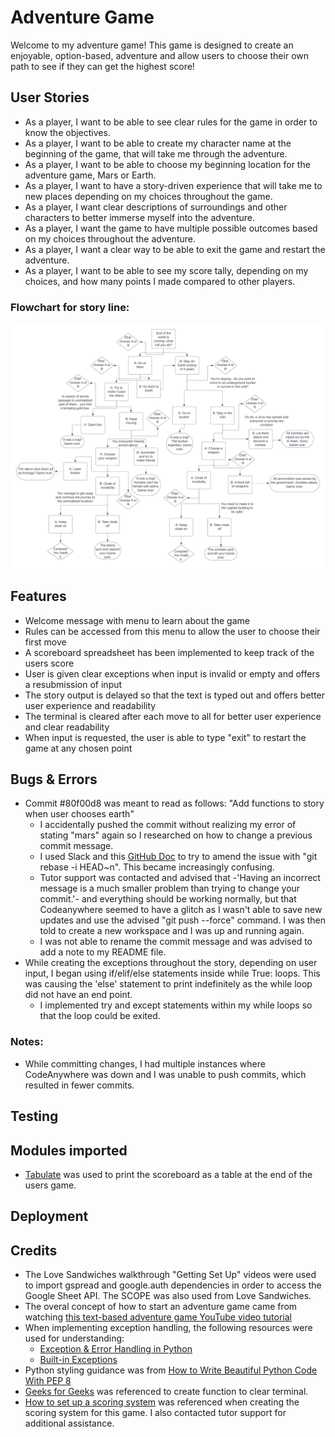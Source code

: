 # Adventure Game

Welcome to my adventure game!
This game is designed to create an enjoyable, option-based, adventure and allow users to choose their own path to see if they can get the highest score!

## User Stories
- As a player, I want to be able to see clear rules for the game in order to know the objectives.
- As a player, I want to be able to create my character name at the beginning of the game, that will take me through the adventure.
- As a player, I want to be able to choose my beginning location for the adventure game, Mars or Earth.
- As a player, I want to have a story-driven experience that will take me to new places depending on my choices throughout the game.
- As a player, I want clear descriptions of surroundings and other characters to better immerse myself into the adventure.
- As a player, I want the game to have multiple possible outcomes based on my choices throughout the adventure.
- As a player, I want a clear way to be able to exit the game and restart the adventure.
- As a player, I want to be able to see my score tally, depending on my choices, and how many points I made compared to other players.

### Flowchart for story line:
![Lucidchart Diagram](.devcontainer/assets/readme-images/game-flowchart.png)

## Features

- Welcome message with menu to learn about the game
- Rules can be accessed from this menu to allow the user to choose their first move
- A scoreboard spreadsheet has been implemented to keep track of the users score
- User is given clear exceptions when input is invalid or empty and offers a resubmission of input
- The story output is delayed so that the text is typed out and offers better user experience and readability
- The terminal is cleared after each move to all for better user experience and clear readability
- When input is requested, the user is able to type "exit" to restart the game at any chosen point

## Bugs & Errors

- Commit #80f00d8 was meant to read as follows: "Add functions to story  when user chooses earth"
    - I accidentally pushed the commit without realizing my error of stating "mars" again so I researched on how to change a previous commit message. 
    - I used Slack and this [GitHub Doc](https://docs.github.com/en/pull-requests/committing-changes-to-your-project/creating-and-editing-commits/changing-a-commit-message) to try to amend the issue with "git rebase -i HEAD~n". This became increasingly confusing.
    - Tutor support was contacted and advised that -'Having an incorrect message is a much smaller problem than trying to change your commit.'- and everything should be working normally, but that Codeanywhere seemed to have a glitch as I wasn't able to save new updates and use the advised "git push --force" command. I was then told to create a new workspace and I was up and running again. 
    - I was not able to rename the commit message and was advised to add a note to my README file.
- While creating the exceptions throughout the story, depending on user input, I began using if/elif/else statements inside while True: loops. This was causing the 'else' statement to print indefinitely as the while loop did not have an end point.
    - I implemented try and except statements within my while loops so that the loop could be exited.

### Notes:
- While committing changes, I had multiple instances where CodeAnywhere was down and I was unable to push commits, which resulted in fewer commits.

## Testing

## Modules imported
- [Tabulate](https://pypi.org/project/tabulate/) was used to print the scoreboard as a table at the end of the users game.

## Deployment

## Credits

- The Love Sandwiches walkthrough "Getting Set Up" videos were used to import gspread and google.auth dependencies in order to access the Google Sheet API. The SCOPE was also used from Love Sandwiches.
- The overal concept of how to start an adventure game came from watching [this text-based adventure game YouTube video tutorial](https://www.youtube.com/watch?v=ORsJn-71__0)
- When implementing exception handling, the following resources were used for understanding:
    - [Exception & Error Handling in Python](https://www.datacamp.com/tutorial/exception-handling-python)
    - [Built-in Exceptions](https://docs.python.org/3/library/exceptions.html#Exception)
- Python styling guidance was from [How to Write Beautiful Python Code With PEP 8](https://realpython.com/python-pep8/)
- [Geeks for Geeks](https://www.geeksforgeeks.org/clear-screen-python/) was referenced to create function to clear terminal.
- [How to set up a scoring system](https://www.youtube.com/watch?v=3IE2TMMeytU) was referenced when creating the scoring system for this game. I also contacted tutor support for additional assistance.
